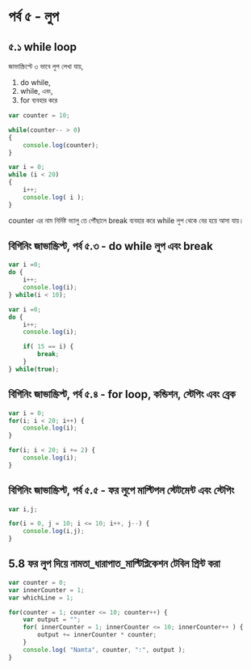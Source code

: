 # পর্ব ৫ - লুপ

## ৫.১ while loop

জাভাস্ক্রিপ্টে ৩ ভাবে লুপ লেখা যায়,
1. do while,
2. while, এবং,
3. for ব্যবহার করে

```js
var counter = 10;

while(counter-- > 0)
{
    console.log(counter);
}
```

```js
var i = 0;
while (i < 20)
{
	i++;
	console.log( i );
}
```

counter এর নাম নির্দিষ্ট ভ্যালু তে পৌঁছালে break ব্যবহার করে while লুপ থেকে বের হয়ে আসা যায়।

## বিগিনিং জাভাস্ক্রিপ্ট, পর্ব ৫.৩ - do while লুপ এবং break
```js
var i =0;
do {
	i++;
	console.log(i);
} while(i < 10);

var i =0;
do {
	i++;
	console.log(i);

	if( 15 == i) {
		break;
	}
} while(true);
```

## বিগিনিং জাভাস্ক্রিপ্ট, পর্ব ৫.৪ - for loop, কন্ডিশন, স্টেপিং এবং ব্রেক
```js
var i = 0;
for(i; i < 20; i++) {
	console.log(i);
}

for(i; i < 20; i += 2) {
	console.log(i);
}
```

## বিগিনিং জাভাস্ক্রিপ্ট, পর্ব ৫.৫ - ফর লুপে মাল্টিপল স্টেটমেন্ট এবং স্টেপিং

```js
var i,j;

for(i = 0, j = 10; i <= 10; i++, j--) {
    console.log(i,j);
}
```

## 5.8 ফর লুপ দিয়ে নামতা_ধারাপাত_মাল্টিপ্লিকেশন টেবিল প্রিন্ট করা

```js
var counter = 0;
var innerCounter = 1;
var whichLine = 1;

for(counter = 1; counter <= 10; counter++) {
    var output = "";
    for( innerCounter = 1; innerCounter <= 10; innerCounter++ ) {
        output += innerCounter * counter;
    }
    console.log( "Namta", counter, ":", output );
}
```
